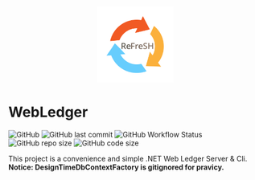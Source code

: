 <div  align=center>
    <img src="./images/Full_2048.png?raw=true" width = 30% height = 30%  />
</div>

# WebLedger

![GitHub](https://img.shields.io/github/license/HIT-ReFreSH/WebLedger?style=flat-square)
![GitHub last commit](https://img.shields.io/github/last-commit/HIT-ReFreSH/WebLedger?style=flat-square)
![GitHub Workflow Status](https://img.shields.io/github/workflow/status/HIT-ReFreSH/WebLedger/publish_to_nuget?style=flat-square)
![GitHub repo size](https://img.shields.io/github/repo-size/HIT-ReFreSH/WebLedger?style=flat-square)
![GitHub code size](https://img.shields.io/github/languages/code-size/HIT-ReFreSH/WebLedger?style=flat-square)

This project is a convenience and simple .NET Web Ledger Server & Cli.
**Notice: DesignTimeDbContextFactory is gitignored for pravicy.**
